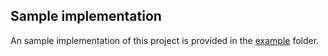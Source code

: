 ## Sample implementation

An sample implementation of this project is provided in the [example](example) folder.
